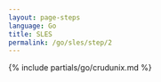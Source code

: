 ```yaml
---
layout: page-steps
language: Go
title: SLES
permalink: /go/sles/step/2
---
```


{% include partials/go/crudunix.md %}
